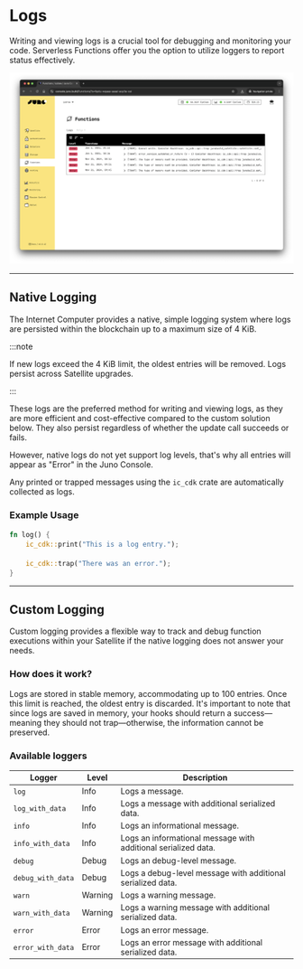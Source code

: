 # Logs

Writing and viewing logs is a crucial tool for debugging and monitoring your code. Serverless Functions offer you the option to utilize loggers to report status effectively.

![A screenshot of the Juno's Console feature to browse logs](../../img/satellite/functions.webp)

---

## Native Logging

The Internet Computer provides a native, simple logging system where logs are persisted within the blockchain up to a maximum size of 4 KiB.

:::note

If new logs exceed the 4 KiB limit, the oldest entries will be removed. Logs persist across Satellite upgrades.

:::

These logs are the preferred method for writing and viewing logs, as they are more efficient and cost-effective compared to the custom solution below. They also persist regardless of whether the update call succeeds or fails.

However, native logs do not yet support log levels, that's why all entries will appear as "Error" in the Juno Console.

Any printed or trapped messages using the `ic_cdk` crate are automatically collected as logs.

### Example Usage

```rust
fn log() {
    ic_cdk::print("This is a log entry.");

    ic_cdk::trap("There was an error.");
}
```

---

## Custom Logging

Custom logging provides a flexible way to track and debug function executions within your Satellite if the native logging does not answer your needs.

### How does it work?

Logs are stored in stable memory, accommodating up to 100 entries. Once this limit is reached, the oldest entry is discarded. It's important to note that since logs are saved in memory, your hooks should return a success—meaning they should not trap—otherwise, the information cannot be preserved.

### Available loggers

| Logger            | Level   | Description                                                    |
| ----------------- | ------- | -------------------------------------------------------------- |
| `log`             | Info    | Logs a message.                                                |
| `log_with_data`   | Info    | Logs a message with additional serialized data.                |
| `info`            | Info    | Logs an informational message.                                 |
| `info_with_data`  | Info    | Logs an informational message with additional serialized data. |
| `debug`           | Debug   | Logs an debug-level message.                                   |
| `debug_with_data` | Debug   | Logs a debug-level message with additional serialized data.    |
| `warn`            | Warning | Logs a warning message.                                        |
| `warn_with_data`  | Warning | Logs a warning message with additional serialized data.        |
| `error`           | Error   | Logs an error message.                                         |
| `error_with_data` | Error   | Logs an error message with additional serialized data.         |
